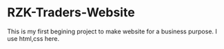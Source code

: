 # RZK-Traders-Website
This is my first begining project to make website for a business purpose. I use html,css here.
